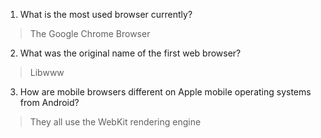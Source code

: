 1. What is the most used browser currently?
> The Google Chrome Browser
2. What was the original name of the first web browser?
> Libwww
3. How are mobile browsers different on Apple mobile operating systems from Android?
> They all use the WebKit rendering engine
